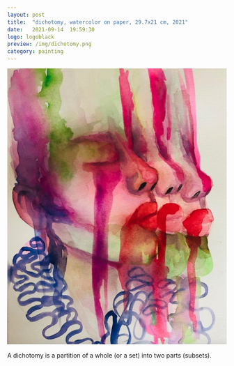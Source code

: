 ```yaml
---
layout: post
title:  "dichotomy, watercolor on paper, 29.7x21 cm, 2021"
date:   2021-09-14  19:59:30
logo: logoblack
preview: /img/dichotomy.png
category: painting
---
```


![dichotomy](/img/dichotomy.png) 

A dichotomy is a partition of a whole (or a set) into two parts (subsets).


